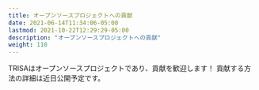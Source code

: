 ```yaml
---
title: オープンソースプロジェクトへの貢献
date: 2021-06-14T11:34:06-05:00
lastmod: 2021-10-22T12:29:29-05:00
description: "オープンソースプロジェクトへの貢献"
weight: 110
---
```


TRISAはオープンソースプロジェクトであり、貢献を歓迎します！ 貢献する方法の詳細は近日公開予定です。

